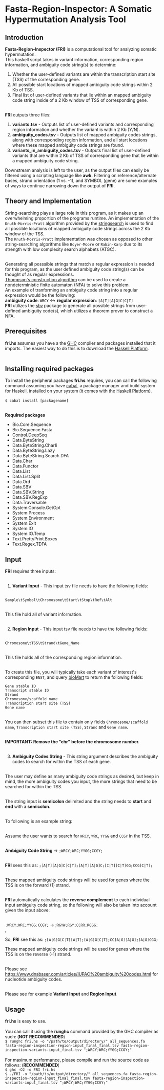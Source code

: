 # Fasta-Region-Inspector: A Somatic Hypermutation Analysis Tool

## Introduction 

**Fasta-Region-Inspector (FRI)** is a computational tool for analyzing somatic hypermutation.<br/>
This haskell script takes in variant information, corresponding region information, and ambiguity code string(s) to determine:
1. Whether the user-defined variants are within the transcription start site (TSS) of the corresponding gene.
2. All possible start locations of mapped ambiguity code strings within 2 Kb of TSS.
3. Final list of user-defined variants that lie within an mapped ambiguity code string inside of a 2 Kb window of TSS of corresponding gene.<br/><br/>

**FRI** outputs three files:<br/>
1. **variants.tsv** - Outputs list of user-defined variants and corresponding region information and whether the variant is within 2 Kb (Y/N).
2. **ambiguity_codes.tsv** - Outputs list of mapped ambiguity codes strings, along with corresponding region information, and all start locations where these mapped ambiguity code strings are found.
3. **variants_in_ambiguity_codes.tsv** - Outputs final list of user-defined variants that are within 2 Kb of TSS of corresponding gene that lie within a mapped ambiguity code string.

Downstream analysis is left to the user, as the output files can easily be filtered using a scripting language like **awk**.  Filtering on reference/alternate bases, strand orientation (1 vs. -1), and SYMBOL (gene) are some examples of ways to continue narrowing down the output of **FRI**.

## Theory and Implementation

String-searching plays a large role in this program, as it makes up an overwhelming proportion of the programs runtime.  An implementation of the `Knuth-Morris-Pratt` algorithm provided by the [stringsearch](https://hackage.haskell.org/package/stringsearch-0.3.6.6/docs/Data-ByteString-Search-DFA.html) is used to find all possible locations of mapped ambiguity code strings across the 2 Kb window of the TSS.<br/>
The `Knuth-Morris-Pratt` implementation was chosen as opposed to other string-searching algorithms like `Boyer-Moore` or `Rabin-Karp` due to its strength with low complexity search alphabets (ATGC). <br/><br/>

Generating all posssible strings that match a regular expression is needed for this program, as the user defined ambiguity code string(s) can be thought of as regular expressions.<br/>
[Thompson's construction algorithm](https://en.wikipedia.org/wiki/Thompson%27s_construction) can be used to create a nondeterministic finite automaton (NFA) to solve this problem.<br/>
An example of tranforming an ambiguity code string into a regular expression would be the following:<br/>
**ambiguity code**: `WRCY` <-> **regular expression**: `[A|T][A|G]C[C|T]`<br/>
**FRI** utilizes the [sbv](https://hackage.haskell.org/package/sbv) package to generate all possible strings from user-defined ambiguity code(s), which utilizes a theorem prover to construct a NFA.<br/>

## Prerequisites

**fri.hs** assumes you have a the [GHC](https://www.haskell.org/ghc/) compiler and packages installed that it imports.  The easiest way to do this is to download the [Haskell Platform](https://www.haskell.org/platform/).<br/><br/>

## Installing required packages

To install the peripheral packages **fri.hs** requires, you can call the following command assuming you have [cabal](https://www.haskell.org/cabal/), a package manager and build system for Haskell, installed on your system (it comes with the [Haskell Platform](https://www.haskell.org/platform/)).<br/><br/>
`$ cabal install [packagename]`<br/><br/>

**Required packages**
- Bio.Core.Sequence
- Bio.Sequence.Fasta 
- Control.DeepSeq 
- Data.ByteString 
- Data.ByteString.Char8 
- Data.ByteString.Lazy 
- Data.ByteString.Search.DFA 
- Data.Char 
- Data.Functor 
- Data.List 
- Data.List.Split 
- Data.Ord 
- Data.SBV 
- Data.SBV.String 
- Data.SBV.RegExp
- Data.Traversable 
- System.Console.GetOpt 
- System.Process 
- System.Environment 
- System.Exit 
- System.IO 
- System.IO.Temp 
- Text.PrettyPrint.Boxes 
- Text.Regex.TDFA

## Input

**FRI** requires three inputs:<br/><br/>

1. **Variant Input** - This input tsv file needs to have the following fields:<br/><br/>

`Sample\tSymbol\tChromosome\tStart\tStop\tRef\tAlt`<br/><br/>

This file hold all of variant information.<br/><br/>

2. **Region Input** - This input tsv file needs to have the following fields:<br/><br/>

`Chromosome\tTSS\tStrand\tGene_Name`<br/><br/>

This file holds all of the corresponding region information.<br/><br/>

To create this file, you will typically take each variant of interest's corresponding `ENST`, and query [bioMart](https://useast.ensembl.org/biomart/martview) to return the following fields:<br/>

`Gene stable ID`<br/>
`Transcript stable ID`<br/>
`Strand`<br/>
`Chromosome/scaffold name`<br/>
`Transcription start site (TSS)`<br/> 
`Gene name`<br/><br/>

You can then subset this file to contain only fields `Chromosome/scaffold name`, `Transcription start site (TSS)`, `Strand` and `Gene name`.<br/><br/>

**IMPORTANT: Remove the "chr" before the chromosome number.**<br/><br/>

3. **Ambiguity Codes String** - This string argument describes the ambiguity codes to search for within the TSS of each gene.<br/><br/>

The user may define as many ambiguity code strings as desired, but keep in mind, the more ambiguity codes you input, the more strings that need to be searched for within the TSS.<br/><br/>

The string input is **semicolon** delimited and the string needs to **start** and **end** with a **semicolon**.<br/><br/>

To following is an example string:<br/><br/>

Assume the user wants to search for `WRCY`, `WRC`, `YYGG` and `CCGY` in the TSS.<br/><br/>

**Ambiguity Code String** -> `;WRCY;WRC;YYGG;CCGY;`<br/><br/>

**FRI** sees this as: `;[A|T][A|G]C[C|T];[A|T][A|G]C;[C|T][C|T]GG;CCG[C|T];`<br/><br/>

These mapped ambiguity code strings will be used for genes where the TSS is on the forward (1) strand.<br/><br/>

**FRI** automatically calculates the **reverse complement** to each individual input ambiguity code string, so the following will also be taken into account given the input above:<br/><br/>

`;WRCY;WRC;YYGG;CCGY;` -> ;`RGYW;RGY;CCRR;RCGG;`<br/>,<br/>

So, **FRI** see this as: `;[A|G]G[C|T][A|T];[A|G]G[C|T];CC[A|G][A|G];[A|G]CGG;`

These mapped ambiguity code strings will be used for genes where the TSS is on the reverse (-1) strand.<br/><br/>

Please see https://www.dnabaser.com/articles/IUPAC%20ambiguity%20codes.html for nucleotide ambiguity codes.<br/><br/>

Please see for example **Variant Input** and **Region Input**.

## Usage

**fri.hs** is easy to use.<br/><br/>
You can call it using the **runghc** command provided by the GHC compiler as such: (**NOT RECOMMENDED**)<br/>
`$ runghc fri.hs -o "/path/to/output/directory/" all_sequences.fa fasta-region-inspection-region-input_final_final.tsv fasta-region-inspection-variants-input_final.tsv ";WRCY;WRC;YYGG;CCGY;"`<br/><br/>
For maximum performance, please compile and run the source code as follows: (**RECOMMENDED**)<br/>
`$ ghc -O2 -o FRI fri.hs`<br/>
`$ ./FRI -o "/path/to/output/directory/" all_sequences.fa fasta-region-inspection-region-input_final_final.tsv fasta-region-inspection-variants-input_final.tsv ";WRCY;WRC;YYGG;CCGY;"`<br/><br/>
